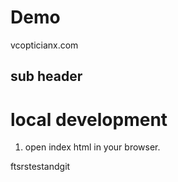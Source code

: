 
# Demo

vcopticianx.com

## sub header

# local development

1. open index html in your browser.

ftsrstestandgit 